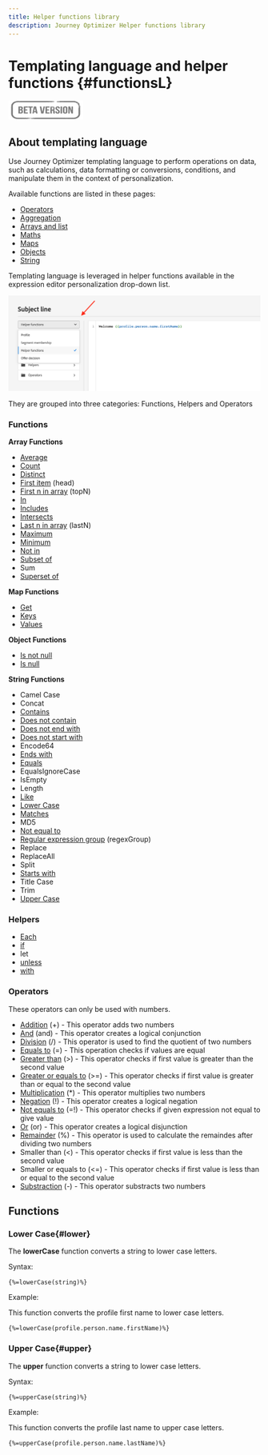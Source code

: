 ```yaml
---
title: Helper functions library
description: Journey Optimizer Helper functions library
---
```


# Templating language and helper functions {#functionsL}

![](../../assets/do-not-localize/badge.png)


## About templating language

Use Journey Optimizer templating language to perform operations on data, such as calculations, data formatting or conversions, conditions, and manipulate them in the context of personalization.

Available functions are listed in these pages:

* [Operators](operators.md)
* [Aggregation](aggregation.md)
* [Arrays and list](arrays-list.md)
* [Maths](maths.md)
* [Maps](maps.md)
* [Objects](objects.md)
* [String](string.md)

Templating language is leveraged in helper functions available in the expression editor personalization drop-down list. 

![](../assets/access-helper-functions.png)

They are grouped into three categories: Functions, Helpers and Operators

### Functions

**Array Functions**

* [Average](aggregation.md#average)
* [Count](aggregation.md#count)
* [Distinct](arrays-list.md#distinct)
* [First item](arrays-list.md#head) (head)
* [First n in array](arrays-list.md#first-n) (topN)
* [In](arrays-list.md#in)
* [Includes](arrays-list.md#includes) 
* [Intersects](arrays-list.md#intersects)
* [Last n in array](arrays-list.md#last-n) (lastN)
* [Maximum](aggregation.md#maximum)
* [Minimum](aggregation.md#minimum)
* [Not in](arrays-list.md#notin)
* [Subset of](arrays-list.md#subset)
* Sum
* [Superset of](arrays-list.md#superset)

**Map Functions**

* [Get](maps.md#get)
* [Keys](maps.md#keys)
* [Values](maps.md#values)

**Object Functions**

* [Is not null](objects.md#isNotNull)
* [Is null](objects.md#isNull)

**String Functions**

* Camel Case
* Concat
* [Contains](string.md#contains)
* [Does not contain](string.md#doesNotContain)
* [Does not end with](string.md#doesNotEndWith)
* [Does not start with](string.md#doesNotStartWith)
* Encode64
* [Ends with](string.md#endsWith)
* [Equals](string.md#equals)
* EqualsIgnoreCase
* IsEmpty
* Length
* [Like](string.md#like)
* [Lower Case](#lower)
* [Matches](string.md#matches) 
* MD5
* [Not equal to](string.md#notEqualTo)
* [Regular expression group](string.md#regexGroup) (regexGroup)
* Replace
* ReplaceAll
* Split
* [Starts with](string.md#startsWith)
* Title Case
* Trim
* [Upper Case](#upper)

### Helpers

* [Each](../personalization-syntax.md#each)
* [if](../personalization-syntax.md#if)
* let
* [unless](../personalization-syntax.md#unless)
* [with](../personalization-syntax.md#with)

### Operators

These operators can only be used with numbers.

* [Addition](maths.md#add) (+) - This operator adds two numbers
* [And](operators.md#and) (and) - This operator creates a logical conjunction
* [Division](maths.md#divide) (/) - This operator is used to find the quotient of two numbers
* [Equals to](operators.md#and) (=) - This operation checks if values are equal
* [Greater than](operators.md#greaterthan) (>) - This operator checks if first value is greater than the second value
* [Greater or equals to](operators.md#greaterthanorequal) (>=) - This operator checks if first value is greater than or equal to the second value
* [Multiplication](maths.md#multiply) (*) - This operator multiplies two numbers
* [Negation](operators.md#not) (!) - This operator creates a logical negation
* [Not equals to](operators.md#notequal) (=!) - This operator checks if given expression not equal to give value
* [Or](operators.md#or) (or) - This operator creates a logical disjunction
* [Remainder](maths.md#remainder) (%) - This operator is used to calculate the remaindes after dividing two numbers
* Smaller than (<) - This operator checks if first value is less than the second value
* Smaller or equals to (<=) - This operator checks if first value is less than or equal to the second value
* [Substraction](maths.md#substract) (-) - This operator substracts two numbers

## Functions

### Lower Case{#lower}

The **lowerCase** function converts a string to lower case letters.

Syntax:

```
{%=lowerCase(string)%}
```

Example:

This function converts the profile first name to lower case letters.

```
{%=lowerCase(profile.person.name.firstName)%}
```

### Upper Case{#upper}

The **upper** function converts a string to lower case letters.

Syntax:

```
{%=upperCase(string)%}
```

Example:

This function converts the profile last name to upper case letters.

```
{%=upperCase(profile.person.name.lastName)%}
```
